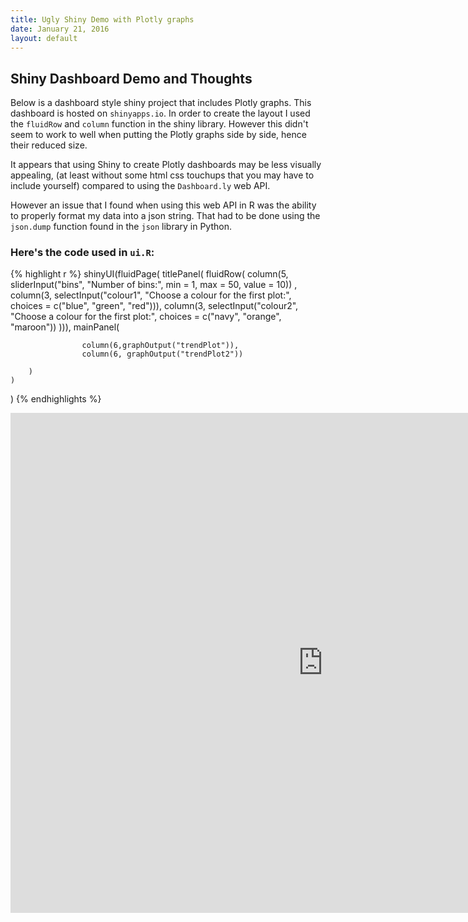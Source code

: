 ```yaml
---
title: Ugly Shiny Demo with Plotly graphs
date: January 21, 2016
layout: default
---
```


## Shiny Dashboard Demo and Thoughts

Below is a dashboard style shiny project that includes Plotly graphs. This dashboard is hosted on `shinyapps.io`.
In order to create the layout I used the `fluidRow` and `column` function in the shiny library. However this didn't seem to work to well when putting the Plotly graphs side by side, hence their reduced size. 

It appears that using Shiny to create Plotly dashboards may be less visually appealing, (at least without some html css touchups that you may have to include yourself) compared to using the `Dashboard.ly` web API. 

However an issue that I found when using this web API in R was the ability to properly format my data into a json string. 
That had to be done using the `json.dump` function found in the `json` library in Python. 

### Here's the code used in `ui.R`:

{% highlight r %}
shinyUI(fluidPage(
		titlePanel(
		  fluidRow(
		  column(5,
		  sliderInput("bins", "Number of bins:", min = 1, max = 50, value = 10))
		  ,
		  column(3,
		  selectInput("colour1", "Choose a colour for the first plot:", 
		              choices = c("blue", "green", "red"))),
		  column(3,
		  selectInput("colour2", "Choose a colour for the first plot:", 
		              choices = c("navy", "orange", "maroon"))
		  ))),
		mainPanel(
		      
					column(6,graphOutput("trendPlot")),
					column(6, graphOutput("trendPlot2"))
		      
		)
	)
)
{% endhighlights %}
<iframe src="https://yankev.shinyapps.io/Movies/" style="border: none; width: 1000px; height: 800px"></iframe>